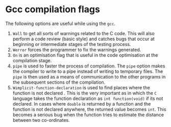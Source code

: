 # Gcc compilation flags

The following options are useful while using the `gcc`.

1. `Wall` to get all sorts of warnings related to the C code. This will also perform a code review (basic style) and catches bugs that occur at beginning or intermediate stages of the testing process.
2. `Werror` forces the programmer to fix the warnings generated.
3. `On` is an optimisation flag that is useful in the code optimisation at the compilation stage.
4. `pipe` is used to faster the process of compilation. The `pipe` option makes the compiler to write to a pipe instead of writing to temporary files. The `pipe` is then used as a means of communication to the other programs in the subsequent sections of the compilation.
5. `Wimplicit-function-declaration` is used to find places where the function is not declared . This is the very important as in which the `C` language takes the function declaration as `int function(void)` if its not declared. In cases where `double` is returned by a function and the function is not declared anywhere, the returned value becomes `int`. This becomes a serious bug when the function tries to estimate the distance between two co-ordinates.
